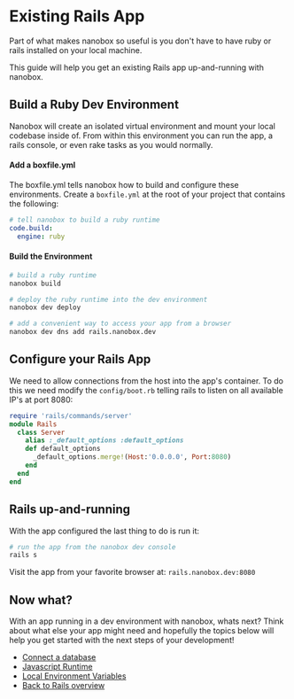 # Existing Rails App
Part of what makes nanobox so useful is you don't have to have ruby or rails installed on your local machine.

This guide will help you get an existing Rails app up-and-running with nanobox.

## Build a Ruby Dev Environment
Nanobox will create an isolated virtual environment and mount your local codebase inside of. From within this environment you can run the app, a rails console, or even rake tasks as you would normally.

#### Add a boxfile.yml
The boxfile.yml tells nanobox how to build and configure these environments. Create a `boxfile.yml` at the root of your project that contains the following:

```yaml
# tell nanobox to build a ruby runtime
code.build:
  engine: ruby
```

#### Build the Environment

```bash
# build a ruby runtime
nanobox build

# deploy the ruby runtime into the dev environment
nanobox dev deploy

# add a convenient way to access your app from a browser
nanobox dev dns add rails.nanobox.dev
```

## Configure your Rails App
We need to allow connections from the host into the app's container. To do this we need modify the `config/boot.rb` telling rails to listen on all available IP's at port 8080:

```ruby
require 'rails/commands/server'
module Rails
  class Server
    alias :_default_options :default_options
    def default_options
      _default_options.merge!(Host:'0.0.0.0', Port:8080)
    end
  end
end
```

## Rails up-and-running
With the app configured the last thing to do is run it:

```bash
# run the app from the nanobox dev console
rails s
```

Visit the app from your favorite browser at: `rails.nanobox.dev:8080`

## Now what?
With an app running in a dev environment with nanobox, whats next? Think about what else your app might need and hopefully the topics below will help you get started with the next steps of your development!

* [Connect a database](/ruby/rails/connect-a-database)
* [Javascript Runtime](/ruby/rails/javascript-runtime)
* [Local Environment Variables](/ruby/rails/local-evars)
* [Back to Rails overview](/ruby/rails)
